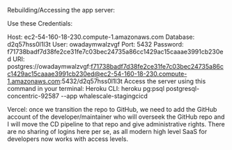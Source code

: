 Rebuilding/Accessing the app server:

Use these Credentials:

Host: ec2-54-160-18-230.compute-1.amazonaws.com
Database: d2q57hss0l1l3t
User: owadaymwalzvgf
Port: 5432
Password: f71738badf7d38fe2ce31fe7c03bec24735a86cc1429ac15caaae3991cb230ed
URI: postgres://owadaymwalzvgf:f71738badf7d38fe2ce31fe7c03bec24735a86cc1429ac15caaae3991cb230ed@ec2-54-160-18-230.compute-1.amazonaws.com:5432/d2q57hss0l1l3t
Access the server using this command in your terminal:
Heroku CLI: heroku pg:psql postgresql-concentric-92587 --app whalescale-stagingcicd



Vercel: once we transition the repo to GitHub, we need to add the GitHub account of the developer/maintainer who will overseek the GitHub repo and I will move the CD pipeline to that repo and give administrative rights. There are no sharing of logins here per se, as all modern high level SaaS for developers now works with access levels.